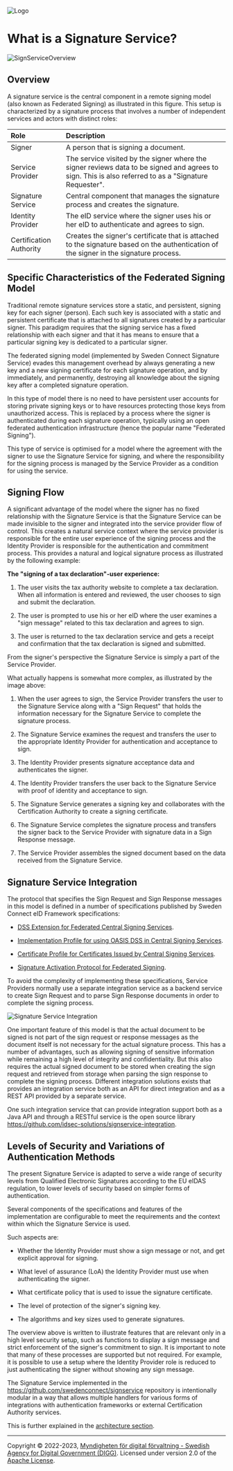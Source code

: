 ![Logo](images/sweden-connect.png)

# What is a Signature Service?

![SignServiceOverview](images/signservice-overview.png)

## Overview

A signature service is the central component in a remote signing model (also known as Federated 
Signing) as illustrated in this figure. This setup is characterized by a signature process that
involves a number of independent services and actors with distinct roles:

| Role                    | Description                                                                                                                                           |
|:------------------------|:------------------------------------------------------------------------------------------------------------------------------------------------------|
| Signer                  | A person that is signing a document.                                                                                                                  |
| Service Provider        | The service visited by the signer where the signer reviews data to be signed and agrees to sign. This is also referred to as a "Signature Requester". |
| Signature Service       | Central component that manages the signature process and creates the signature.                                                                       |
| Identity Provider       | The eID service where the signer uses his or her eID to authenticate and agrees to sign.                                                                 |
| Certification Authority | Creates the signer's certificate that is attached to the signature based on the authentication of the signer in the signature process.                |


## Specific Characteristics of the Federated Signing Model

Traditional remote signature services store a static, and persistent, signing key for each signer
(person). Each such key is associated with a static and persistent certificate that is attached to
all signatures created by a particular signer. This paradigm requires that the signing service has a
fixed relationship with each signer and that it has means to ensure that a particular signing key
is dedicated to a particular signer.

The federated signing model (implemented by Sweden Connect Signature Service) evades this management
overhead by always generating a new key and a new signing certificate for each signature operation,
and by immediately, and permanently, destroying all knowledge about the signing key after a 
completed signature operation. 

In this type of model there is no need to have persistent user accounts for storing private 
signing keys or to have resources protecting those keys from unauthorized access. This is replaced
by a process where the signer is authenticated during each signature operation, typically using an
open federated authentication infrastructure (hence the popular name "Federated Signing").

This type of service is optimised for a model where the agreement with the signer to use
the Signature Service for signing, and where the responsibility for the signing process is 
managed by the Service Provider as a condition for using the service.

## Signing Flow

A significant advantage of the model where the signer has no fixed relationship with the
Signature Service is that the Signature Service can be made invisible to the signer and
integrated into the service provider flow of control. This creates a natural service context
where the service provider is responsible for the entire user experience of the signing process
and the Identity Provider is responsible for the authentication and commitment process. This
provides a natural and logical signature process as illustrated by the following example:

**The "signing of a tax declaration"-user experience:**

 1. The user visits the tax authority website to complete a tax declaration. When all information
 is entered and reviewed, the user chooses to sign and submit the declaration.
 
 2. The user is prompted to use his or her eID where the user examines a "sign message" related
 to this tax declaration and agrees to sign.
 
 3. The user is returned to the tax declaration service and gets a receipt and confirmation that
 the tax declaration is signed and submitted.

From the signer's perspective the Signature Service is simply a part of the Service Provider.

What actually happens is somewhat more complex, as illustrated by the image above:

 1. When the user agrees to sign, the Service Provider transfers the user to the Signature
 Service along with a "Sign Request" that holds the information necessary for the Signature 
 Service to complete the signature process.
 
 2. The Signature Service examines the request and transfers the user to the appropriate Identity
 Provider for authentication and acceptance to sign.
 
 3. The Identity Provider presents signature acceptance data and authenticates the signer.
 
 4. The Identity Provider transfers the user back to the Signature Service with proof of identity and acceptance to sign.
 
 5. The Signature Service generates a signing key and collaborates with the Certification Authority to create a signing certificate.
 
 6. The Signature Service completes the signature process and transfers the signer back to the Service Provider with signature data in a Sign Response message.
 
 7. The Service Provider assembles the signed document based on the data received from the Signature Service.

## Signature Service Integration

The protocol that specifies the Sign Request and Sign Response messages in this model is defined in
a number of  specifications published by Sweden Connect eID Framework specifications:

- [DSS Extension for Federated Central Signing Services](https://docs.swedenconnect.se/technical-framework/latest/09_-_DSS_Extension_for_Federated_Signing_Services.html).
 
- [Implementation Profile for using OASIS DSS in Central Signing Services](https://docs.swedenconnect.se/technical-framework/latest/07_-_Implementation_Profile_for_using_DSS_in_Central_Signing_Services.html).
 
- [Certificate Profile for Certificates Issued by Central Signing Services](https://docs.swedenconnect.se/technical-framework/latest/08_-_Certificate_Profile_for_Central_Signing_Services.html).
 
- [Signature Activation Protocol for Federated Signing](https://docs.swedenconnect.se/technical-framework/latest/13_-_Signature_Activation_Protocol.html).

To avoid the complexity of implementing these specifications, Service Providers normally use a
separate integration service as a backend service to create Sign Request and to parse Sign Response
documents in order to complete the signing process.

![Signature Service Integration](images/signservice-integration.png)

One important feature of this model is that the actual document to be signed is not part of
the sign request or response messages as the document itself is not necessary for the actual
signature process. This has a number of advantages, such as allowing signing of sensitive 
information while remaining a high level of integrity and confidentiality. But this also 
requires the actual signed document to be stored when creating the sign request
and retrieved from storage when parsing the sign response to complete the signing process. 
Different integration solutions exists that provides an integration service both as an API for 
direct integration and as a REST API provided by a separate service.

One such integration service that can provide integration support both as a Java API and 
through a RESTful service is the open source library https://github.com/idsec-solutions/signservice-integration.

## Levels of Security and Variations of Authentication Methods

The present Signature Service is adapted to serve a wide range of security levels from 
Qualified Electronic Signatures according to the EU eIDAS regulation, to lower levels of 
security based on simpler forms of authentication.

Several components of the specifications and features of the implementation are configurable 
to meet the requirements and the context within which the Signature Service is used.

Such aspects are:

 - Whether the Identity Provider must show a sign message or not, and get explicit approval for signing.
 
 - What level of assurance (LoA) the Identity Provider must use when authenticating the signer.
 
 - What certificate policy that is used to issue the signature certificate.
 
 - The level of protection of the signer's signing key.
 
 - The algorithms and key sizes used to generate signatures.

The overview above is written to illustrate features that are relevant only in a high level
security setup, such as functions to display a sign message and strict enforcement of the 
signer's commitment to sign. It is important to note that many of these processes are 
supported but not required. For example, it is possible to use a setup where the Identity 
Provider role is reduced to just authenticating the signer without showing any sign message.

The Signature Service implemented in the https://github.com/swedenconnect/signservice repository 
is intentionally modular in a way that allows multiple handlers for various forms of integrations
with authentication frameworks or external Certification Authority services.

This is further explained in the [architecture section](https://docs.swedenconnect.se/signservice/architechture.html).




-----

Copyright &copy; 2022-2023, [Myndigheten för digital förvaltning - Swedish Agency for Digital Government (DIGG)](http://www.digg.se). Licensed under version 2.0 of the [Apache License](http://www.apache.org/licenses/LICENSE-2.0).

